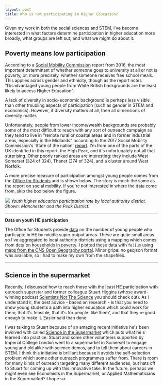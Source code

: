 ```yaml
---
layout: post
title: Who is not participating in Higher Education?
---
```


Given my work in both the social sciences and STEM, I've become interested in what factors determine participation in higher education more broadly, what groups are left out, and what we might do about it.


## Poverty means low participation
According to a [Social Mobility Commission](https://cdn.lkmco.org/wp-content/uploads/2016/12/Ethnicity-gender-and-social-mobility-Shaw-et-al.-2016.pdf) report from 2016, the most important determinant of whether someone goes to university at all or not is poverty, or, more precisely, whether someone receives free school meals. This applies across gender and ethnicity, though as the report notes "Disadvantaged young people from White British backgrounds are the least likely to access Higher Education". 

A lack of diversity in socio-economic background is perhaps less visible than other troubling aspects of participation (such as gender in STEM and economics). However, if diversity matters at all, then all dimensions of diversity matter. 

Unfortunately, people from lower income/wealth backgrounds are probably some of the most difficult to reach with any sort of outreach campaign as they tend to live in "remote rural or coastal areas and in former industrial areas, especially in the Midlands" according to the 2017 Social Mobility Commission's 'State of the nation' [report](https://www.gov.uk/government/publications/state-of-the-nation-2017). I'm from one of the parts of the UK identified in this report, the High Peak, and it's unfortunately not all that surprising. Other poorly ranked areas are interesting: they include West Somerset (324 of 324), Thanet (274 of 324), and a cluster around West Norfolk.

A more precise measure of participation amongst young people comes from the [Office for Students](https://www.officeforstudents.org.uk/) and is shown below. The story is much the same as the report on social mobility. If you're not interested in where the data come from, skip the box below the figure.  


![]({{site.baseurl}}/images/map.png)
*Youth higher education participation rate by local authority district. Shown: Manchester and the Peak District.*

---
**Data on youth HE participation**

The Office for Students provide [data](https://www.officeforstudents.org.uk/data-and-analysis/polar-participation-of-local-areas/polar4-data/) on the number of young people who particapte in HE by middle super output areas. These are quite small areas so I've aggregated to local authority districts using a mapping which comes from data on [households in poverty](https://www.ons.gov.uk/file?uri=/employmentandlabourmarket/peopleinwork/earningsandworkinghours/datasets/householdsinpovertyestimatesformiddlelayersuperoutputareasinenglandandwales201112/current/householdsinpoverty201112.xls). I plotted these data with ```folium``` using [maps from the ONS Open Geography portal](http://geoportal.statistics.gov.uk/datasets/local-authority-districts-december-2016-ultra-generalised-clipped-boundaries-in-the-uk-wgs84). Minor gripe: no geojson format was available, so I had to make my own from the shapefiles.

---

## Science in the supermarket
Recently, I discussed how to reach those with the least HE participation with outreach superstar and former colleague Stuart Higgins (whose award-winning podcast [Scientists Not The Science](http://www.scinotsci.com/) you should check out). As I understand it, the best advice - based on research - is that you need to show young students a path into higher education which could work for them; that it's feasible, that it's for people 'like them', and that they're good enough to make it. Easier said than done.

I was talking to Stuart because of an amazing recent initiative he's been involved with called [Science in the Supermarket](http://www.superscience.org.uk/) which puts what he's learned into practice. Stuart and some other volunteers supported by Imperial College London went to a supermarket in Somerset to engage young and old alike with science demos, and to tell them about careers in STEM. I think this  initiative is brilliant because it avoids the self-selection problem which some other outreach programmes suffer from. There is room for many kinds of outreach targeting many different audiences, but hats off to Stuart for coming up with this innovative take. In the future, perhaps we might even see Economists in the Supermarket, or Applied Mathematicians in the Supermarket? I hope so.

